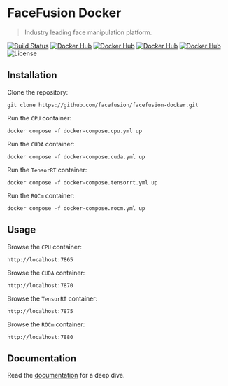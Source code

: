 FaceFusion Docker
=================

> Industry leading face manipulation platform.

[![Build Status](https://img.shields.io/github/actions/workflow/status/facefusion/facefusion-docker/ci.yml.svg?branch=master)](https://github.com/facefusion/facefusion-docker/actions?query=workflow:ci)
[![Docker Hub](https://img.shields.io/docker/v/facefusion/facefusion/3.2.0-cpu?label=docker-hub)](https://hub.docker.com/r/facefusion/facefusion/tags?name=3.2.0-cpu)
[![Docker Hub](https://img.shields.io/docker/v/facefusion/facefusion/3.2.0-cuda?label=docker-hub)](https://hub.docker.com/r/facefusion/facefusion/tags?name=3.2.0-cuda)
[![Docker Hub](https://img.shields.io/docker/v/facefusion/facefusion/3.2.0-tensorrt?label=docker-hub)](https://hub.docker.com/r/facefusion/facefusion/tags?name=3.2.0-tensorrt)
[![Docker Hub](https://img.shields.io/docker/v/facefusion/facefusion/3.2.0-rocm?label=docker-hub)](https://hub.docker.com/r/facefusion/facefusion/tags?name=3.2.0-rocm)
![License](https://img.shields.io/badge/license-OpenRAIL--S-green)


Installation
------------

Clone the repository:

```
git clone https://github.com/facefusion/facefusion-docker.git
```

Run the `CPU` container:

```
docker compose -f docker-compose.cpu.yml up
```

Run the `CUDA` container:

```
docker compose -f docker-compose.cuda.yml up
```

Run the `TensorRT` container:

```
docker compose -f docker-compose.tensorrt.yml up
```

Run the `ROCm` container:

```
docker compose -f docker-compose.rocm.yml up
```


Usage
-----

Browse the `CPU` container:

```
http://localhost:7865
```

Browse the `CUDA` container:

```
http://localhost:7870
```

Browse the `TensorRT` container:

```
http://localhost:7875
```

Browse the `ROCm` container:

```
http://localhost:7880
```


Documentation
-------------

Read the [documentation](https://docs.facefusion.io) for a deep dive.
